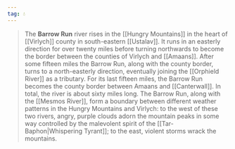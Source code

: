 ```yaml
---
tag: 💧
---
```

> The **Barrow Run** river rises in the [[Hungry Mountains]] in the heart of [[Virlych]] county in south-eastern [[Ustalav]]. It runs in an easterly direction for over twenty miles before turning northwards to become the border between the counties of Virlych and [[Amaans]]. After some fifteen miles the Barrow Run, along with the county border, turns to a north-easterly direction, eventually joining the [[Orphield River]] as a tributary. For its last fifteen miles, the Barrow Run becomes the county border between Amaans and [[Canterwall]]. In total, the river is about sixty miles long.
> The Barrow Run, along with the [[Mesmos River]], form a boundary between different weather patterns in the Hungry Mountains and Virlych: to the west of these two rivers, angry, purple clouds adorn the mountain peaks in some way controlled by the malevolent spirit of the [[Tar-Baphon|Whispering Tyrant]]; to the east, violent storms wrack the mountains.








